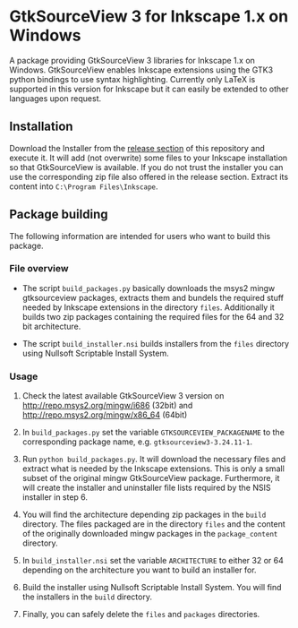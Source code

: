 # GtkSourceView 3 for Inkscape 1.x on Windows

A package providing GtkSourceView 3 libraries for Inkscape 1.x on Windows.
GtkSourceView enables Inkscape extensions using the GTK3 python bindings to use
syntax highlighting. Currently only LaTeX is supported in this version for Inkscape
but it can easily be extended to other languages upon request.

## Installation

Download the Installer from the
[release section](https://github.com/textext/gtksourceview-for-inkscape-windows/releases) of this repository and execute it. It will add (not overwrite) some files
to your Inkscape installation so that GtkSourceView is available. If you do not
trust the installer you can use the corresponding zip file also offered in the
release section. Extract its content into `C:\Program Files\Inkscape`.

## Package building

The following information are intended for users who want to build this package.

### File overview

- The script `build_packages.py` basically downloads the msys2 mingw gtksourceview
packages, extracts them and bundels the required stuff needed by Inkscape extensions
in the directory `files`. Additionally it builds two zip packages containing the
required files for the 64 and 32 bit architecture.

- The script `build_installer.nsi` builds installers from the `files` directory
using Nullsoft Scriptable Install System.


### Usage

1. Check the latest available GtkSourceView 3 version on
   http://repo.msys2.org/mingw/i686 (32bit) and http://repo.msys2.org/mingw/x86_64
   (64bit)

2. In `build_packages.py` set the variable `GTKSOURCEVIEW_PACKAGENAME` to the
   corresponding package name, e.g. `gtksourceview3-3.24.11-1`.

3. Run `python build_packages.py`. It will download the necessary files and extract
   what is needed by the Inkscape extensions. This is only a small subset of the
   original mingw GtkSourceView package. Furthermore, it will create the installer
   and uninstaller file lists required by the NSIS installer in step 6.

4. You will find the architecture depending zip packages in the `build` directory.
   The files packaged are in the directory `files` and the content of the
   originally downloaded mingw packages in the `package_content` directory.

5. In `build_installer.nsi` set the variable `ARCHITECTURE` to either 32 or 64
   depending on the architecture you want to build an installer for.

6. Build the installer using Nullsoft Scriptable Install System. You will find the
   installers in the `build` directory.

7. Finally, you can safely delete the `files` and `packages` directories.

